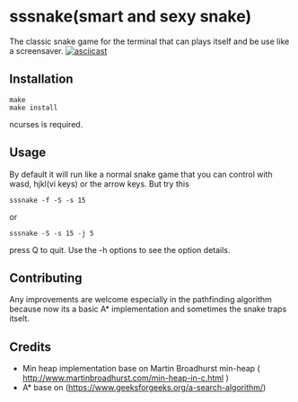 # sssnake(smart and sexy snake)
The classic snake game for the terminal that can plays itself and be use like a screensaver.
[![asciicast](https://asciinema.org/a/477685.svg)](https://asciinema.org/a/477685)
## Installation


```
make
make install
```

ncurses is required.

## Usage

By default it will run like a normal snake game that you can control with wasd, hjkl(vi keys) or the arrow keys.
But try this

```
sssnake -f -S -s 15
```

or

``` 
sssnake -S -s 15 -j 5
```
press Q to quit. 
Use the -h options to see the option details.
 

## Contributing

Any improvements are welcome especially in the pathfinding algorithm because now its a basic A\* implementation and sometimes the snake traps itselt.

## Credits

- Min heap implementation base on Martin Broadhurst min-heap ( http://www.martinbroadhurst.com/min-heap-in-c.html ) 
- A\* base on (https://www.geeksforgeeks.org/a-search-algorithm/)
